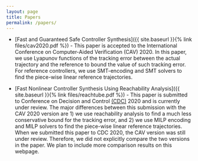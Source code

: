 ```yaml
---
layout: page
title: Papers
permalink: /papers/
---
```


- [Fast and Guaranteed Safe Controller Synthesis]({{ site.baseurl }}{% link files/cav2020.pdf %}) -
 This paper is accepted to the International Conference on Computer-Aided Verification (CAV) 2020. In this paper, we use Lyapunov functions of the tracking error between the actual trajectory and the reference to bound the value of such tracking error. For reference controllers, we use SMT-encoding and SMT solvers to find the piece-wise linear reference trajectories.

- [Fast Nonlinear Controller Synthesis Using Reachability Analysis]({{ site.baseurl }}{% link files/reachtube.pdf %}) - 
This paper is submitted to Conference on Decision and Control [(CDC)](https://cdc2020.ieeecss.org/) 2020 and is currently under review. The major differences between this submission with the CAV 2020 version are 1) we use reachability analysis to find a much less conservative bound for the tracking error, and 2) we use MILP encoding and MILP solvers to find the piece-wise linear reference trajectories. When we submitted this paper to CDC 2020, the CAV version was still under review. Therefore, we did not explicitly compare the two versions in the paper. We plan to include more comparison results on this webpage.
